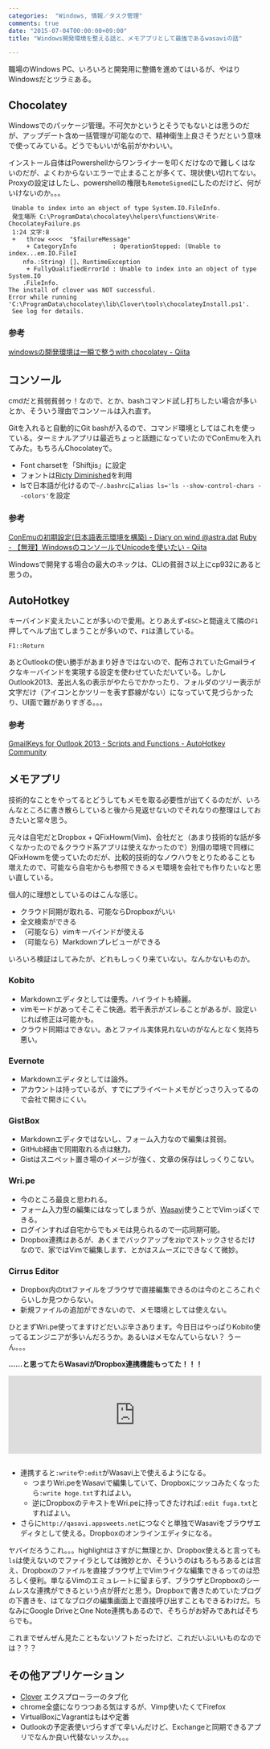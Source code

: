 ```yaml
---
categories:  "Windows, 情報／タスク管理"
comments: true
date: "2015-07-04T00:00:00+09:00"
title: "Windows開発環境を整える話と、メモアプリとして最強であるwasaviの話"

---
```


職場のWindows PC、いろいろと開発用に整備を進めてはいるが、やはりWindowsだとツラミある。

Chocolatey
---

Windowsでのパッケージ管理。不可欠かというとそうでもないとは思うのだが、アップデート含め一括管理が可能なので、精神衛生上良さそうだという意味で使ってみている。どうでもいいが名前がかわいい。

インストール自体はPowershellからワンライナーを叩くだけなので難しくはないのだが、よくわからないエラーで止まることが多くて、現状使い切れてない。Proxyの設定はしたし、powershellの権限も`RemoteSigned`にしたのだけど、何がいけないのか。。。

```
 Unable to index into an object of type System.IO.FileInfo.
 発生場所 C:\ProgramData\chocolatey\helpers\functions\Write-ChocolateyFailure.ps
 1:24 文字:8
 +   throw <<<<  "$failureMessage"
     + CategoryInfo          : OperationStopped: (Unable to index...em.IO.FileI
    nfo.:String) []、RuntimeException
     + FullyQualifiedErrorId : Unable to index into an object of type System.IO
    .FileInfo.
The install of clover was NOT successful.
Error while running 'C:\ProgramData\chocolatey\lib\Clover\tools\chocolateyInstall.ps1'.
 See log for details.
```

### 参考

[windowsの開発環境は一瞬で整うwith chocolatey - Qiita](http://qiita.com/himinato/items/11f4dc9a23afebbc242c)

コンソール
---

cmdだと貧弱貧弱ゥ！なので、とか、bashコマンド試し打ちしたい場合が多いとか、そういう理由でコンソールは入れ直す。

Gitを入れると自動的にGit bashが入るので、コマンド環境としてはこれを使っている。ターミナルアプリは最近ちょっと話題になっていたのでConEmuを入れてみた。もちろんChocolateyで。

- Font charsetを「Shiftjis」に設定
- フォントは[Ricty Diminished](http://github.com/yascentur/RictyDiminished)を利用
- lsで日本語が化けるので`~/.bashrc`に`alias ls='ls --show-control-chars --colors'`を設定

### 参考

[ConEmuの初期設定(日本語表示環境を構築) - Diary on wind @astra.dat](http://astra.digi2.jp/a/e/setup-conemu-as-japanese-cmd.html)
[Ruby - 【無理】WindowsのコンソールでUnicodeを使いたい - Qiita](http://qiita.com/ironsand/items/ec0675644a55a69855d6)

Windowsで開発する場合の最大のネックは、CLIの貧弱さ以上にcp932にあると思うの。

AutoHotkey
---

キーバインド変えたいことが多いので愛用。とりあえず`<ESC>`と間違えて隣の`F1`押してヘルプ出てしまうことが多いので、`F1`は潰している。

```autohotkey
F1::Return
```

あとOutlookの使い勝手があまり好きではないので、配布されていたGmailライクなキーバインドを実現する設定を使わせていただいている。しかしOutlook2013、差出人名の表示がやたらでかかったり、フォルダのツリー表示が文字だけ（アイコンとかツリーを表す罫線がない）になっていて見づらかったり、UI面で難がありすぎる。。。

### 参考

[GmailKeys for Outlook 2013 - Scripts and Functions - AutoHotkey Community](http://www.autohotkey.com/board/topic/102227-gmailkeys-for-outlook-2013/)

メモアプリ
---

技術的なことをやってるとどうしてもメモを取る必要性が出てくるのだが、いろんなところに書き散らしていると後から見返せないのでそれなりの整理はしておきたいと常々思う。

元々は自宅だとDropbox + QFixHowm(Vim)、会社だと（あまり技術的な話が多くなかったので＆クラウド系アプリは使えなかったので）別個の環境で同様にQFixHowmを使っていたのだが、比較的技術的なノウハウをとりためることも増えたので、可能なら自宅からも参照できるメモ環境を会社でも作りたいなと思い直している。

個人的に理想としているのはこんな感じ。

* クラウド同期が取れる、可能ならDropboxがいい
* 全文検索ができる
* （可能なら）vimキーバインドが使える
* （可能なら）Markdownプレビューができる

いろいろ検証はしてみたが、どれもしっくり来ていない。なんかないものか。

### Kobito

* Markdownエディタとしては優秀。ハイライトも綺麗。
* vimモードがあってそこそこ快適。若干表示がズレることがあるが、設定いじれば修正は可能かも。
* クラウド同期はできない。あとファイル実体見れないのがなんとなく気持ち悪い。

### Evernote

* Markdownエディタとしては論外。
* アカウントは持っているが、すでにプライベートメモがどっさり入ってるので会社で開きにくい。

### GistBox

* Markdownエディタではないし、フォーム入力なので編集は貧弱。
* GitHub経由で同期取れる点は魅力。
* Gistはスニペット置き場のイメージが強く、文章の保存はしっくりこない。

### Wri.pe

* 今のところ最良と思われる。
* フォーム入力型の編集にはなってしまうが、[Wasavi](https://github.com/akahuku/wasavi)使うことでVimっぽくできる。
* ログインすれば自宅からでもメモは見られるので一応同期可能。
* Dropbox連携はあるが、あくまでバックアップをzipでストックさせるだけなので、家ではVimで編集します、とかはスムーズにできなくて微妙。

### Cirrus Editor

* Dropbox内のtxtファイルをブラウザで直接編集できるのは今のところこれぐらいしか見つからない。
* 新規ファイルの追加ができないので、メモ環境としては使えない。

ひとまずWri.pe使ってますけどだいぶ辛さあります。今日日はやっぱりKobito使ってるエンジニアが多いんだろうか。あるいはメモなんていらない？ うーん。。。

**……と思ってたらWasaviがDropbox連携機能もってた！！！**

<iframe class="bookmarklet hatena-embed" src="http://hatenablog.com/embed?url=http%3A%2F%2Fappsweets.net%2Fwasavi%2F" title="wasavi - appsweets akahuku labs." style="border:none;display:block;margin:0 0 1.7rem;overflow:hidden;height:155px;width:100%;max-width:100%;"><a href="http://appsweets.net/wasavi/" target="_blank">wasavi - appsweets akahuku labs.</a></iframe>

- 連携すると`:write`や`:edit`がWasavi上で使えるようになる。
  - つまりWri.peをWasaviで編集していて、Dropboxにツッコみたくなったら`:write hoge.txt`すればよい。
  - 逆にDropboxのテキストをWri.peに持ってきたければ`:edit fuga.txt`とすればよい。
- さらに`http://qasavi.appsweets.net`につなぐと単独でWasaviをブラウザエディタとして使える。Dropboxのオンラインエディタになる。

ヤバイだろうこれ。。。highlightはさすがに無理とか、Dropbox使えると言っても`ls`は使えないのでファイラとしては微妙とか、そういうのはもろもろあるとは言え、Dropboxのファイルを直接ブラウザ上でVimライクな編集できるってのは恐ろしく便利。単なるVimのエミュレートに留まらず、ブラウザとDropboxのシームレスな連携ができるという点が肝だと思う。Dropboxで書きためていたブログの下書きを、はてなブログの編集画面上で直接呼び出すこともできるわけだ。ちなみにGoogle DriveとOne Note連携もあるので、そちらがお好みであればそちらでも。

これまでぜんぜん見たこともないソフトだったけど、これだいぶいいものなのでは？？？

その他アプリケーション
---

* [Clover](http://www.forest.impress.co.jp/library/software/clover/) エクスプローラーのタブ化
* chrome全盛になりつつある気はするが、Vimp使いたくてFirefox
* VirtualBoxにVagrantはもはや定番
* Outlookの予定表使いづらすぎて辛いんだけど、Exchangeと同期できるアプリでなんか良い代替ないッスか。。。

